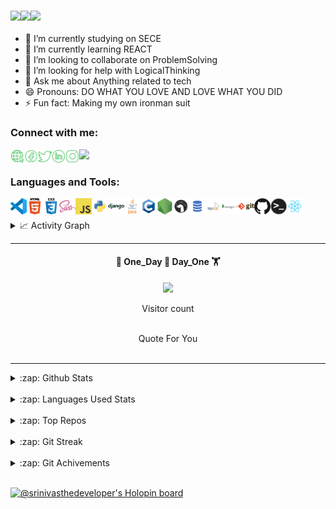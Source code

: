 ### [![](https://readme-typing-svg.herokuapp.com?font=Montserrat&color=0f403d&lines=Hello+Buddy,+I+am+SRINIVAS+👋;I'm+a+Fullstack+Web+Developer;I'm+a+Youtuber;I'm+a+Problem+solver;I'm+a+python+programmer;I'm+interested+in+creating+crazy+things)](https://srinivasthedeveloper.netlify.app)<img src="https://github.com/avinal/avinal/blob/main/images/butterfly.gif"  width=30%><!--<img src="http://bestanimations.com/Animals/Insects/Butterflys/butterfly-animated-gif-45.gif#.XXgHj1IA48g.link" width=10%>--><img src="https://github.com/avinal/avinal/blob/main/images/dog.gif" width=20%> <!--<img src='https://user-images.githubusercontent.com/5713670/87202985-820dcb80-c2b6-11ea-9f56-7ec461c497c3.gif' width='10%'><img src='https://intro.rustbridge.com/img/ferris.gif' width='10%'><img src='https://media.giphy.com/media/7uNVuzjOgujvy/giphy.gif' width='10%'><img src='https://media.giphy.com/media/QDbFgrmFd9jGw/giphy.gif' width='10%'>     https://media.giphy.com/media/SWoSkN6DxTszqIKEqv/giphy.gif     -->

- 🔭 I’m currently studying on SECE
- 🌱 I’m currently learning REACT
- 👯 I’m looking to collaborate on ProblemSolving
- 🤔 I’m looking for help with LogicalThinking
- 💬 Ask me about Anything related to tech
- 😄 Pronouns: DO WHAT YOU LOVE AND LOVE WHAT YOU DID
- ⚡ Fun fact: Making my own ironman suit
<!--- 📫 How to reach me: [My Portfolio](https://srinivasthedeveloper.netlify.com) or [Catch me on Twitter](https://twitter.com/sriniva70623303) or [catch me on Insta](https://www.instagram.com/srinivasthedeveloper/) or [Catch me on Facebook](https://www.facebook.com/srinivasthedeveloper/)
<!--
<img src="https://github-readme-stats.vercel.app/api?username=srinivasthedeveloper&&show_icons=true&title_color=000000&icon_color=ff2a00&text_color=777777&bg_color=ffffff">
-->

<!-- ### Spotify Playing 🎧
<img src="https://now-playing-codestackr.vercel.app/api/spotify-playing" alt="Spotify Playing" width="350" /> -->

### Connect with me:

[<img align="left" alt="" width="22px" src="./icons8-internet-100.png" />][website]
[<img align="left" alt="" width="22px" src="./icons8-facebook-100.png" />][facebook]
[<img align="left" alt="" width="22px" src="./icons8-twitter-100.png" />][twitter]
[<img align="left" alt="" width="22px" src="./icons8-linkedin-circled-100.png" />][linkedin]
[<img align="left" alt="" width="22px" src="./icons8-instagram-100.png" />][instagram]
[![](https://img.shields.io/badge/6382589758-25D366?style=social&logo=whatsapp&logoColor=green)](https://api.whatsapp.com/send/?phone=%2B916382589758&text=hai%20srinivas,%20i%20am%20%22yourNameHere%22&app_absent=0)
<br />

### Languages and Tools:

<img align="left" alt="Visual Studio Code" width="26px" src="https://raw.githubusercontent.com/github/explore/80688e429a7d4ef2fca1e82350fe8e3517d3494d/topics/visual-studio-code/visual-studio-code.png" />
<img align="left" alt="HTML5" width="26px" src="https://raw.githubusercontent.com/github/explore/80688e429a7d4ef2fca1e82350fe8e3517d3494d/topics/html/html.png" />
<img align="left" alt="CSS3" width="26px" src="https://raw.githubusercontent.com/github/explore/80688e429a7d4ef2fca1e82350fe8e3517d3494d/topics/css/css.png" />
<img align="left" alt="Sass" width="26px" src="https://raw.githubusercontent.com/github/explore/80688e429a7d4ef2fca1e82350fe8e3517d3494d/topics/sass/sass.png" />
<img align="left" alt="JavaScript" width="26px" src="https://raw.githubusercontent.com/github/explore/80688e429a7d4ef2fca1e82350fe8e3517d3494d/topics/javascript/javascript.png" />
<img align="left" alt="Python" width="26px" src="https://raw.githubusercontent.com/github/explore/e94815998e4e0713912fed477a1f346ec04c3da2/topics/python/python.png" />
<img align="left" alt="Djanog" width="26px" src="https://raw.githubusercontent.com/github/explore/80688e429a7d4ef2fca1e82350fe8e3517d3494d/topics/django/django.png" />
<img align="left" alt="Java" width="26px" src="https://raw.githubusercontent.com/github/explore/80688e429a7d4ef2fca1e82350fe8e3517d3494d/topics/java/java.png" />
<img align="left" alt="C" width="26px" src="https://raw.githubusercontent.com/github/explore/80688e429a7d4ef2fca1e82350fe8e3517d3494d/topics/c/c.png" />
<img align="left" alt="NodeJs" width="26px" src="https://raw.githubusercontent.com/github/explore/80688e429a7d4ef2fca1e82350fe8e3517d3494d/topics/nodejs/nodejs.png" />
<img align="left" alt="Deno" width="26px" src="https://raw.githubusercontent.com/github/explore/361e2821e2dea67711cde99c9c40ed357061cf27/topics/deno/deno.png" />
<img align="left" alt="SQL" width="26px" src="https://raw.githubusercontent.com/github/explore/80688e429a7d4ef2fca1e82350fe8e3517d3494d/topics/sql/sql.png" />
<img align="left" alt="MySQL" width="26px" src="https://raw.githubusercontent.com/github/explore/80688e429a7d4ef2fca1e82350fe8e3517d3494d/topics/mysql/mysql.png" />
<img align="left" alt="MongoDB" width="26px" src="https://raw.githubusercontent.com/github/explore/80688e429a7d4ef2fca1e82350fe8e3517d3494d/topics/mongodb/mongodb.png" />
<img align="left" alt="Git" width="26px" src="https://raw.githubusercontent.com/github/explore/80688e429a7d4ef2fca1e82350fe8e3517d3494d/topics/git/git.png" />
<img align="left" alt="GitHub" width="26px" src="https://raw.githubusercontent.com/github/explore/78df643247d429f6cc873026c0622819ad797942/topics/github/github.png" />
<img align="left" alt="Terminal" width="26px" src="https://raw.githubusercontent.com/github/explore/80688e429a7d4ef2fca1e82350fe8e3517d3494d/topics/terminal/terminal.png" />
<img align="left" alt="React" width="26px" src="https://raw.githubusercontent.com/github/explore/80688e429a7d4ef2fca1e82350fe8e3517d3494d/topics/react/react.png" />
<br />
<br />


<details> 
  <summary>📈 Activity Graph</summary>
  <br/>
  <img src="https://github-readme-activity-graph.cyclic.app/graph?username=srinivasthedeveloper&theme=github-compact" alt="srinivasTheDeveloper's github activity graph"/>
</details>


<!--
### 📺 Latest YouTube Videos

<!-- YOUTUBE:START --
- [FREE Icons! How to use Bootstrap Icons v1.0.0 | Bootstrap 5 (2020)](https://www.youtube.com/watch?v=DPnJldwv22o)
- [0 to 70K SUBSCRIBERS in 1 YEAR | YouTube 2020: The strategies that helped me to grow on YouTube](https://www.youtube.com/watch?v=oNGZ7h5LR-o)
- [How To Build A React App w/ Hooks & Airtable API | styled-components | Code Quality Check](https://www.youtube.com/watch?v=FEoEvSmtmPQ)
- [UPDATE: VS Code July 2020 Stable Release | Settings Sync | Browser Debugging](https://www.youtube.com/watch?v=4adVM33GAlA)
- [UPDATE: Next Level GitHub Profile README (NEW) | GitHub Actions | Vercel | Spotify](https://www.youtube.com/watch?v=n6d4KHSKqGk)
-- YOUTUBE:END --

<!--➡️ [more videos...](https://youtube.com/codestackr)
-->

<!--
### 📕 Latest Blog Posts

<!-- BLOG-POST-LIST:START --
- [Microinteractions: Password Validation Animation](https://dev.to/codestackr/microinteractions-password-validation-animation-5629)
- [Notion + YouTube - A Powerful Combination for Productivity](https://dev.to/codestackr/notion-youtube-a-powerful-combination-for-productivity-1def)
- [Regular Expressions (RegEx) Crash Course](https://dev.to/codestackr/regular-expressions-regex-crash-course-248n)
- [Emmet Part 2 - Advanced](https://dev.to/codestackr/emmet-part-2-advanced-4c65)
- [Deno 1.0 Released! (Easy) REST API Example](https://dev.to/codestackr/deno-1-0-released-easy-rest-api-example-2fbl)
-- BLOG-POST-LIST:END --

<!-- ➡️ [more blog posts...](https://codestackr.com)-->


<!--
<details>
  <summary>:zap: Recent Github Activity</summary>-->
  
<!--START_SECTION:activity--
1. 💪 Opened PR [#6](https://github.com//colbyfayock/50-projects-for-react-and-the-static-web/pull/6) in [colbyfayock/50-projects-for-react-and-the-static-web](https://github.com//colbyfayock/50-projects-for-react-and-the-static-web)
2. 🗣 Commented on [#249](https://github.com//abhisheknaiidu/awesome-github-profile-readme/issues/249) in [abhisheknaiidu/awesome-github-profile-readme](https://github.com//abhisheknaiidu/awesome-github-profile-readme)
3. 🗣 Commented on [#249](https://github.com//abhisheknaiidu/awesome-github-profile-readme/issues/249) in [abhisheknaiidu/awesome-github-profile-readme](https://github.com//abhisheknaiidu/awesome-github-profile-readme)
4. 💪 Opened PR [#249](https://github.com//abhisheknaiidu/awesome-github-profile-readme/pull/249) in [abhisheknaiidu/awesome-github-profile-readme](https://github.com//abhisheknaiidu/awesome-github-profile-readme)
5. ❗️ Closed issue [#9](https://github.com//jamesgeorge007/github-activity-readme/issues/9) in [jamesgeorge007/github-activity-readme](https://github.com//jamesgeorge007/github-activity-readme)
--END_SECTION:activity--
</details>
-->

---

<!--```
                             \\\\\\\
                            \\\\\\\\\\\\
                          \\\\\\\\\\\\\\\
  -----------,-|           |C>   // )\\\\|
           ,','|          /    || ,'/////|
---------,','  |         (,    ||   /////
         ||    |          \\  ||||//''''|
         ||    |           |||||||     _|
         ||    |______      `````\____/ \
         ||    |     ,|         _/_____/ \
         ||  ,'    ,' |        /          |
         ||,'    ,'   |       |         \  |
_________|/    ,'     |      /           | |
_____________,'      ,',_____|      |    | |
             |     ,','      |      |    | |
             |   ,','    ____|_____/    /  |
             | ,','  __/ |             /   |
_____________|','   ///_/-------------/   |
              |===========,'
```-->
<h4 align="center">🌠 One_Day 🤔 Day_One 🏋️</h4>
<p align="center"> 
  <img src="https://miro.medium.com/max/875/1*Urc28sbnORGOW5oyohQ06g.gif" />
</p>
<p align="center">
  Visitor count<br>
  <img align="center" src="https://profile-counter.glitch.me/srinivasthedeveloper/count.svg" alt="" />
</p>
<p align="center">
  Quote For You<br>
<!--   Visitor count<br> -->
<!--   <img src="https://profile-counter.glitch.me/srinivasthedeveloper/count.svg" alt="" /> -->
<!--   <img src="https://xiaoluoboding-visitor-badge.glitch.me/badge?page_id=srinivasthedeveloper.srinivasthedeveloper" alt="" /> -->
  <img alt="" src="https://github-readme-quotes.herokuapp.com/quote?quoteCategory=programming&theme=chartreuse-dark&animation=default&layout=churchill" />
</p>

---

<details>
  <summary>:zap: Github Stats</summary>

  <img align="left" alt="srinivasthedeveloper's Github Stats" src="https://github-readme-stats.vercel.app/api?username=srinivasthedeveloper&&show_icons=true&theme=vision-friendly-dark&icon_color=e10074&text_color=15d8be" />

</details>
<br />
<details>
  <summary>:zap: Languages Used Stats</summary>

  <img align="center" alt="srinivasthedeveloper's Language Used Stats" src="https://github-readme-stats.anuraghazra1.vercel.app/api/top-langs/?username=srinivasthedeveloper&&show_icons=true&theme=vision-friendly-dark&icon_color=e10074&text_color=15d8be&layout=compact" />

</details>
<br />

<details>
  <summary>:zap: Top Repos</summary>
    <div display="flex">
<br /><img align="center" src="https://github-readme-stats.anuraghazra1.vercel.app/api/pin/?username=srinivasthedeveloper&repo=Daily-Programs&theme=vision-friendly-dark&icon_color=e10074&text_color=15d8be" />
  
  <img align="center" src="https://github-readme-stats.anuraghazra1.vercel.app/api/pin/?username=srinivasthedeveloper&repo=marsAmbulance&theme=vision-friendly-dark&icon_color=e10074&text_color=15d8be" />
  </div>
</details>
<br />

<details>
  <summary>:zap: Git Streak</summary>
  
![srinivasthedeveloper's Git streak Stats](https://github-readme-streak-stats.herokuapp.com/?user=srinivasthedeveloper&background=000&border=fff&ring=ffb000&fire=15d8be&currStreakNum=lime&sideNums=ffb000&currStreakLabel=15d8be&sideLabels=15d8be&dates=e10078 "srinivasthedeveloper's Git streak Stats")
<!-- <img align="center" src="https://github-readme-streak-stats.herokuapp.com/?user=srinivasthedeveloper&background=000&border=fff&ring=ffb000&fire=15d8be&currStreakNum=lime&sideNums=ffb000&currStreakLabel=15d8be&sideLabels=15d8be&dates=e10077" /> -->
</details>
<br />

<details>
  <summary>:zap: Git Achivements</summary>
   <img width="800" src="https://github-profile-trophy.vercel.app/?username=srinivasthedeveloper&rank=SSS,SS,S,AAA,AA,A,B,C,UNKNOWN,SECRET&row=1&column=9&margin-w=15&margin-h=15&theme=onedark"/>
</details>
<br />

[website]: https://srinivasthedeveloper.netlify.com/
[twitter]: https://twitter.com/sriniva70623303/
[facebook]: https://www.facebook.com/srinivasthedeveloper/
[instagram]: https://www.instagram.com/srinivasthedeveloper/
[linkedin]: https://www.linkedin.com/in/srinivasthedeveloper/
<!--
[webdevplaylist]: https://www.youtube.com/playlist?list=PLkwxH9e_vrAJ0WbEsFA9W3I1W-g_BTsbt
[jsplaylist]: https://www.youtube.com/playlist?list=PLkwxH9e_vrALRJKu7wfXby3MKeflhTu6B
[cssplaylist]: https://www.youtube.com/playlist?list=PLkwxH9e_vrALSdvZuEh6gqQdmDoDIoqz4
[reactplaylist]: https://www.youtube.com/playlist?list=PLkwxH9e_vrAK4TdffpxKY3QGyHCpxFcQ0
-->
[![@srinivasthedeveloper's Holopin board](https://holopin.me/srinivasthedeveloper)](https://holopin.io/@srinivasthedeveloper)
